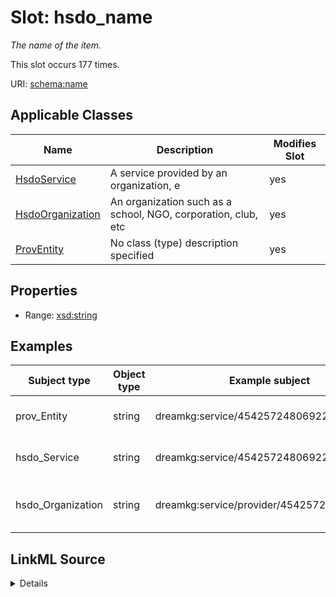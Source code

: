 

# Slot: hsdo_name


_The name of the item._






This slot occurs 177 times.


URI: [schema:name](http://schema.org/name)



<!-- no inheritance hierarchy -->





## Applicable Classes

| Name | Description | Modifies Slot |
| --- | --- | --- |
| [HsdoService](../classes/HsdoService.md) | A service provided by an organization, e |  yes  |
| [HsdoOrganization](../classes/HsdoOrganization.md) | An organization such as a school, NGO, corporation, club, etc |  yes  |
| [ProvEntity](../classes/ProvEntity.md) | No class (type) description specified |  yes  |







## Properties

* Range: [xsd:string](http://www.w3.org/2001/XMLSchema#string)






## Examples

| Subject type | Object type | Example subject | Example object | Occurrences |
| --- | --- | --- | --- | --- |
| prov_Entity | string | dreamkg:service/4542572480692224 | Drug and Alcohol Services | 177 |
| hsdo_Service | string | dreamkg:service/4542572480692224 | Drug and Alcohol Services | 88 |
| hsdo_Organization | string | dreamkg:service/provider/4542572480692224 | Child Guidance Resource Centers | 89 |




## LinkML Source

<details>

```yaml
name: hsdo_name
annotations:
  count:
    tag: count
    value: 177
description: The name of the item.
examples:
- object:
    example_object: Drug and Alcohol Services
    example_object_type: string
    example_predicate: schema:name
    example_subject: dreamkg:service/4542572480692224
    example_subject_type: prov_Entity
- object:
    example_object: Drug and Alcohol Services
    example_object_type: string
    example_predicate: schema:name
    example_subject: dreamkg:service/4542572480692224
    example_subject_type: hsdo_Service
- object:
    example_object: Child Guidance Resource Centers
    example_object_type: string
    example_predicate: schema:name
    example_subject: dreamkg:service/provider/4542572480692224
    example_subject_type: hsdo_Organization
from_schema: dream-kg
rank: 1000
slot_uri: schema:name
alias: hsdo_name
domain_of:
- hsdo_Organization
- hsdo_Service
- prov_Entity
range: string

```
</details>
